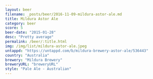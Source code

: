 ```yaml
---
layout: beer
filename: _posts/beer/2016-11-09-mildura-astor-ale.md
title: Mildura Astor Ale
category: beer
score: 5
beer-date: "2015-01-28"
desc: "Pretty average"
permalink: /beer/:title.html
img: /img/list/mildura-astor-ale.jpeg
untappd: "https://untappd.com/b/mildura-brewery-astor-ale/536443"
country: "Australia"
brewery: "Mildura Brewery"
breweryURL: "breweryURL"
style: "Pale Ale - Australian"
---
```

